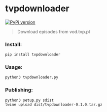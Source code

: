 # tvpdownloader
[![PyPi version](https://img.shields.io/pypi/v/tvpdownloader.svg)](https://pypi.org/project/tvpdownloader/)

> Download episodes from vod.tvp.pl

### Install:
```sh
pip install tvpdownloader
```

### Usage:
```sh
python3 tvpdownloader.py
```

### Publishing:
```sh
python3 setup.py sdist
twine upload dist/tvpdownloader-0.1.0.tar.gz
```
